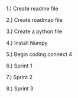 1.) Create readme file

2.) Create roadmap file

3.) Create a python file

4.) Install Numpy

5.) Begin coding connect 4

6.) Sprint 1

7.) Sprint 2 

8.) Sprint 3
